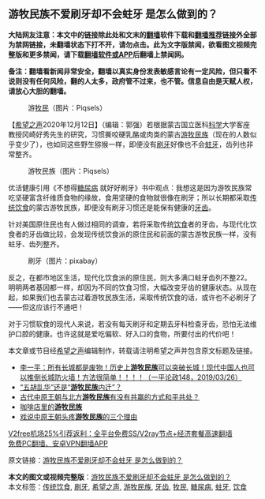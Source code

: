  <h2>游牧民族不爱刷牙却不会蛀牙 是怎么做到的？</h2> <p class="notice"><b>大陆网友注意：本文中的链接除此处和文末的<a href="https://github.com/bannedbook/fanqiang" >翻墙</a>软件下载和<a href="https://github.com/killgcd/justmysocks/blob/master/README.md">翻墙推荐</a>链接外全部为禁网链接，未翻墙状态下打不开，请勿点击。此为文字版禁闻，欲看图文视频完整版和更多禁闻，请下载<a href="https://github.com/bannedbook/fanqiang">翻墙软件或APP</a>后翻墙上禁闻网。</p><p>备注：翻墙看新闻非常安全，翻墙以真实身份发表敏感言论有一定风险，但只看不说则没有任何风险，翻的人太多，政府管不过来，也不管。信息自由是天赋人权，请放心大胆的翻墙。</b></p>  <div class="entry"> <figure><figcaption>游<a href="https://www.bannedbook.org/bnews/tag/%E7%89%A7%E6%B0%91/" class="st_tag internal_tag" rel="tag" title="标签 牧民 下的日志">牧民</a>（图片：Piqsels）</figcaption></figure> <p>【<span class='wp_keywordlink_affiliate'><a href="https://www.soundofhope.org" title="希望之声" target="_blank">希望之声</a></span>2020年12月12日】（编辑：郭强）若根据蒙古国立医科<span class='wp_keywordlink'><a href="https://www.bannedbook.org/forum11/topic309.html" title="禁片：“科学”的棍子" target="_blank">科学</a></span>大学客座教授冈崎好秀先生的研究，习惯撕咬硬乳酪或肉类的蒙古<a href="https://www.bannedbook.org/bnews/tag/%e6%b8%b8%e7%89%a7%e6%b0%91%e6%97%8f/" class="st_tag internal_tag" rel="tag" title="标签 游牧民族 下的日志">游牧民族</a>（现在的人数似乎变少了），也如同这些野生猕猴一样，即便没有<a href="https://www.bannedbook.org/bnews/tag/%E5%88%B7%E7%89%99/" class="st_tag internal_tag" rel="tag" title="标签 刷牙 下的日志">刷牙</a>好像也不会<a href="https://www.bannedbook.org/bnews/tag/%E8%9B%80%E7%89%99/" class="st_tag internal_tag" rel="tag" title="标签 蛀牙 下的日志">蛀牙</a>，齿列也非常整齐。</p> <figure><figcaption>游牧民族（图片：Piqsels）</figcaption></figure> <p>优活健康引用《不想得<a href="https://www.bannedbook.org/bnews/tag/%e7%b3%96%e5%b0%bf%e7%97%85/" class="st_tag internal_tag" rel="tag" title="标签 糖尿病 下的日志">糖尿病</a> 就好好刷牙》书中观点：我想这是因为游牧民族常吃坚硬富含纤维质食物的缘故，食用坚硬的食物就很像在刷牙；所以长期都采取<a href="https://www.bannedbook.org/bnews/tag/%E4%BC%A0%E7%BB%9F%E9%A5%AE%E9%A3%9F/" class="st_tag internal_tag" rel="tag" title="标签 传统饮食 下的日志">传统饮食</a>的蒙古游牧民族，即便没有刷牙习惯还是能保有健康的<a href="https://www.bannedbook.org/bnews/tag/%e7%89%99%e9%bd%bf/" class="st_tag internal_tag" rel="tag" title="标签 牙齿 下的日志">牙齿</a>。</p>  <p>针对美国原住民也有人做过相同的调查，若将采取传统<a href="https://www.bannedbook.org/bnews/tag/%e9%a5%ae%e9%a3%9f/" class="st_tag internal_tag" rel="tag" title="标签 饮食 下的日志">饮食</a>者的牙齿，与现代化饮食者的牙齿做比较，会发现传统饮食派的原住民和前面的蒙古游牧民族一样，没有蛀牙、齿列整齐。</p> <figure><figcaption>刷牙（图片：pixabay）</figcaption></figure> <p>反之，在都市地区生活，现代化饮食派的原住民，则大多满口蛀牙齿列不整22。明明两者基因都一样，却因为不同的饮食习惯，大幅改变牙齿的健康状态。从现在起，如果我们也去蒙古过着游牧民族生活，采取传统饮食的话，或许也不必刷牙了——但这应该行不通吧！</p>  <p>对于习惯软食的现代人来说，若没有每天刷牙和定期去牙科检查牙齿，恐怕无法维护口腔的健康。也许这就是爱吃偏软、好入口的食物，所要付出的代价吧！</p> <p>本文章或节目经<a href="https://www.bannedbook.org/bnews/tag/%e5%b8%8c%e6%9c%9b%e4%b9%8b%e5%a3%b0/" class="st_tag internal_tag" rel="tag" title="标签 希望之声 下的日志">希望之声</a>编辑制作，转载请注明希望之声并包含原文标题及链接。</p>  <ul class='op-related-articles' title='相关阅读'> <li><a href='https://www.bannedbook.org/bnews/bannedvideo/20190327/1103644.html' target='_blank'>李一平：所有长城都是废物！历史上<b>游牧民族</b>可以突破长城！现代中国人也可以推倒长城防火墙！方法很简单！！！！（一平论政148，2019/03/26）</a></li> <li><a href='https://www.bannedbook.org/bnews/lishi/20170914/823963.html' target='_blank'>“五胡乱华”还是“<b>游牧民族</b>内迁”？</a></li> <li><a href='https://www.bannedbook.org/bnews/lishi/20170902/816676.html' target='_blank'>古代中原王朝与北方<b>游牧民族</b>有没有共赢的方式和平共处？</a></li> <li><a href='https://www.bannedbook.org/bnews/lifebaike/20160318/668129.html' target='_blank'>咖啡店里的<b>游牧民族</b></a></li> <li><a href='https://www.bannedbook.org/bnews/sohnews/20160430/528845.html' target='_blank'>戏说中原王朝头疼<b>游牧民族</b>的三个理由</a></li> </ul> <p class="texttj"> <a href="https://github.com/bannedbook/fanqiang/wiki/V2ray%E6%9C%BA%E5%9C%BA" target="_blank">V2free机场25%引荐返利：全平台免费SS/V2ray节点+经济套餐高速翻墙</a><br/> <a href="https://github.com/bannedbook/fanqiang/wiki/%E7%A6%81%E9%97%BB%E7%BD%91%E5%AE%89%E5%8D%93%E7%BF%BB%E5%A2%99%E6%96%B0%E9%97%BBAPP" target="_blank">免费PC翻墙、安卓VPN翻墙APP</a></p><p>原文链接：<a class="src_link"  href="https://www.soundofhope.org/post/452917" target="_blank">游牧民族不爱刷牙却不会蛀牙 是怎么做到的？</a></p><a name='sharetosocial'></a>       <div><b>本文的图文或视频完整版</b>：<a href='https://www.bannedbook.org/bnews/comments/20201213/1446681.html'>游牧民族不爱刷牙却不会蛀牙 是怎么做到的？</a></div>  </div><!--END ENTRY--> <div class="postfooter"> <div>本文标签：<a href="https://www.bannedbook.org/bnews/tag/%E4%BC%A0%E7%BB%9F%E9%A5%AE%E9%A3%9F/" rel="tag">传统饮食</a>, <a href="https://www.bannedbook.org/bnews/tag/%E5%88%B7%E7%89%99/" rel="tag">刷牙</a>, <a href="https://www.bannedbook.org/bnews/tag/%e5%b8%8c%e6%9c%9b%e4%b9%8b%e5%a3%b0/" rel="tag">希望之声</a>, <a href="https://www.bannedbook.org/bnews/tag/%e6%b8%b8%e7%89%a7%e6%b0%91%e6%97%8f/" rel="tag">游牧民族</a>, <a href="https://www.bannedbook.org/bnews/tag/%e7%89%99%e9%bd%bf/" rel="tag">牙齿</a>, <a href="https://www.bannedbook.org/bnews/tag/%E7%89%A7%E6%B0%91/" rel="tag">牧民</a>, <a href="https://www.bannedbook.org/bnews/tag/%e7%b3%96%e5%b0%bf%e7%97%85/" rel="tag">糖尿病</a>, <a href="https://www.bannedbook.org/bnews/tag/%E8%9B%80%E7%89%99/" rel="tag">蛀牙</a>, <a href="https://www.bannedbook.org/bnews/tag/%e9%a5%ae%e9%a3%9f/" rel="tag">饮食</a></div>  </div><!--END POSTFOOTER--> 